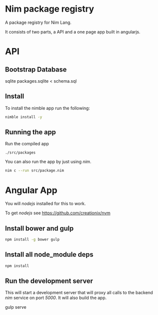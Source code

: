 # Nim package registry

A package registry for Nim Lang.

It consists of two parts, a API and a one page app built in angularjs.

# API

## Bootstrap Database

sqlite packages.sqlite < schema.sql

## Install

To install the nimble app run the following:

```bash
nimble install -y
```

## Running the app

Run the compiled app

```
./src/packages
```

You can also run the app by just using *nim*.

```bash
nim c --run src/package.nim
```

# Angular App

You will *nodejs* installed for this to work.

To get *nodejs* see https://github.com/creationix/nvm

## Install bower and gulp

```bash
npm install -g bower gulp
```

## Install all node_module deps

```bash
npm install
```

## Run the development server

This will start a development server that will proxy all calls to the backend
*nim* service on port *5000*. It will also build the app.

gulp serve